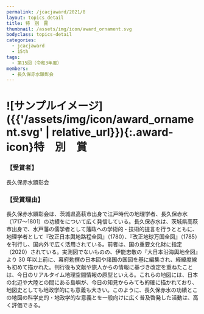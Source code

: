 ```yaml
---
permalink: /jcacjaward/2021/8
layout: topics_detail
title: 特　別　賞
thumbnail: /assets/img/icon/award_ornament.svg
bodyclass: topics-detail
categories:
  - jcacjaward
  - 15th
tags:
  - 第15回（令和3年度）
members:
  - 長久保赤水顕彰会
---
```


# ![サンプルイメージ]({{'/assets/img/icon/award_ornament.svg' | relative_url}}){:.award-icon}特　別　賞

### 【受賞者】

長久保赤水顕彰会

### 【受賞理由】

長久保赤水顕彰会は、茨城県高萩市出身で江戸時代の地理学者、長久保赤水（1717～1801）の功績をについて広く発信している。長久保赤水は、茨城県高萩市出身で、水戸藩の儒学者として藩政への学術的・技術的提言を行うとともに、地理学者として『改正日本輿地路程全図』（1780）、『改正地球万国全図』（1785）を刊行し、国内外で広く活用されている。前者は、国の重要文化財に指定（2020）されている。実測図でないものの、伊能忠敬の『大日本沿海輿地全図』より 30 年以上前に、幕府勅撰の日本図や諸国の国図を基に編集され、経緯度線も初めて描かれた。刊行後も文献や旅人からの情報に基づき改定を重ねたことは、今日のリアルタイム地理空間情報の原型といえる。これらの地図には、日本の北辺や大陸との間にある島嶼が、今日の知見からみても的確に描かれており、地図史としても地政学的にも意義も大きい。このように、長久保赤水の功績とこの地図の科学史的・地政学的な意義とを一般向けに広く普及啓発した活動は、高く評価できる。

